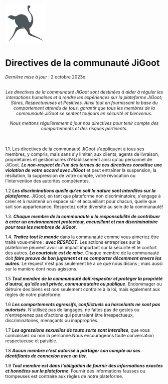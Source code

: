 <img src="https://github.com/Dlvnkenye/terms/blob/main/logo520.png" width="128" height="128">

# Directives de la communauté JiGoot
*Dernière mise à jour* : 2 octobre 2023x
</br>
</br>
*<p align="center">Les directives de la communauté JiGoot sont destinées à aider à réguler les interactions humaines et à rendre les expériences sur la plateforme JiGoot; Sûres, Respectueuses et Positives. Ainsi tout en fournissant la base du comportement attendu de tous, garantir que tous les membres de la communauté JiGoot se sentent toujours en sécurité et bienvenus.</p>*
*<p align="center">Nous mettons régulièrement à jour nos directives pour tenir compte des comportements et des risques pertinents.</p>*
</br>
</br>
1.1. Les directives de la communauté JiGoot s'appliquent à tous ses membres, y compris, mais sans s'y limiter, aux clients, agents de livraison, propriétaires et gestionnaires d'établissement ainsi qu'au personnel de JiGoot. ***Le non-respect de l'un des termes de ces directives constitue une violation de votre accord avec JiGoot*** et peut entraîner la suspension, la résiliation, la suppression de votre compte, votre révocation ou l'intervention des autorités compétentes.

1.2 ***Les discriminations quelle qu'en soit la nature sont interdites sur la plateforme***. JiGoot, en tant que plateforme non discriminatoire, s'engage à créer et à maintenir un espace sûr et accueillant pour chacun, quelle que soit son appartenance. Respectez cette diversité au sein de la communauté!

1.3. ***Chaque membre de la communauté a la responsabilité de contribuer à créer un environnement protecteur, accueillant et non discriminatoire pour tous les membres de JiGoot***.

1.4. ***Traitez tout le monde*** dans la communauté comme vous aimeriez être traité vous-même : ***avec RESPECT***. Les actions entreprises sur la plateforme peuvent avoir un impact important sur la sécurité et le confort des autres. ***La courtoisie est de mise***. Chaque membre de la communauté doit ***faire preuve de bon jugement et se comporter décemment envers les autres***. Le respect n’est pas seulement lié à ce que nous disons ; mais aussi sur la manière dont nous agissons.

1.5 ***Tout membre de la communauté doit respecter et protéger la propriété d'autrui, qu'elle soit privée, communautaire ou publique***. Endommager ou détruire des biens est non seulement contraire à la loi, mais également aux règles de notre plateforme.

1.6 ***Les comportements agressifs, conflictuels ou harcelants ne sont pas autorisés***. N'utilisez pas de langages, ne faites pas de gestes ou n'entreprenez pas d'actions qui pourraient être irrespectueux, discriminatoires, menaçants ou
inappropriés.

1.7 ***Les agressions sexuelles de toute sorte sont interdites***, que vous connaissiez ou non la personne.Nous encourageons toute conversation respectueuse et paisible.

1.8 ***Aucun membre n'est autorisé à partager son compte ou ses identifiants de connexion avec un tier***.

1.9 ***Tout membre est dans l'obligation de fournir des informations exactes et honnêtes sur la plateforme***. Fournir des informations fausses ou trompeuses est contraire aux règles de notre plateforme.

